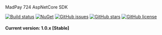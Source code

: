 ﻿MadPay 724 AspNetCore SDK
 
[![Build status](https://img.shields.io/appveyor/ci/keyone2693/imageresizer-aspnetcore.svg)](https://ci.appveyor.com/project/keyone2693/safartik-aspnet-flight)
[![NuGet](https://img.shields.io/nuget/v/ImageResizer.AspNetCore.svg)](https://www.nuget.org/packages/SafarTik.AspNet.Flight/)
[![GitHub issues](https://img.shields.io/github/issues/keyone2693/SafarTik.AspNet.Flight.svg?maxAge=25920?style=plastic)](https://github.com/keyone2693/SafarTik.AspNet.Flight/issues)
[![GitHub stars](https://img.shields.io/github/stars/keyone2693/ImageResizer.AspNetCore.svg?maxAge=25920?style=plastic)](https://github.com/keyone2693/SafarTik.AspNet.Flight/stargazers)
[![GitHub license](https://img.shields.io/github/license/keyone2693/SafarTik.AspNet.Flight.svg?maxAge=25920?style=plastic)](https://github.com/keyone2693/SafarTik.AspNet.Flight/blob/master/LICENSE)

#### Current version: 1.0.x [Stable]




